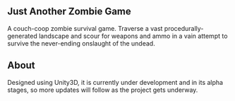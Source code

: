 ## Just Another Zombie Game

A couch-coop zombie survival game. Traverse a vast procedurally-generated landscape and scour for weapons and ammo in a vain attempt to survive the never-ending onslaught of the undead.

## About

Designed using Unity3D, it is currently under development and in its alpha stages, so more updates will follow as the project gets underway.
